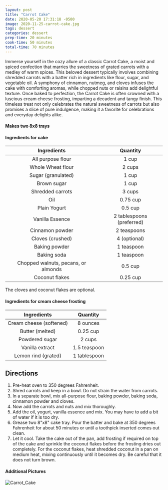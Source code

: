 ```yaml
---
layout: post
title: "Carrot Cake"
date: 2020-05-20 17:31:18 -0500
image: 2020-11-25-carrot-cake.jpg
tags: dessert
categories: dessert
prep-time: 20 minutes
cook-time: 50 minutes
total-time: 70 minutes
---
```


Immerse yourself in the cozy allure of a classic Carrot Cake, a moist and spiced confection that marries the sweetness of grated carrots with a medley of warm spices. This beloved dessert typically involves combining shredded carrots with a batter rich in ingredients like flour, sugar, and vegetable oil. A symphony of cinnamon, nutmeg, and cloves infuses the cake with comforting aromas, while chopped nuts or raisins add delightful texture. Once baked to perfection, the Carrot Cake is often crowned with a luscious cream cheese frosting, imparting a decadent and tangy finish. This timeless treat not only celebrates the natural sweetness of carrots but also promises a slice of pure indulgence, making it a favorite for celebrations and everyday delights alike.

#### Makes two 8x8 trays

#### Ingredients for cake

|             Ingredients             |          Quantity         |
|:-----------------------------------:|:-------------------------:|
|          All purpose flour          |           1 cup           |
|          Whole Wheat flour          |           2 cups          |
|          Sugar (granulated)         |           1 cup           |
|             Brown sugar             |           1 cup           |
|           Shredded carrots          |           3 cups          |
|                 Oil                 |          0.75 cup         |
|             Plain Yogurt            |          0.5 cup          |
|           Vanilla Essence           | 2 tablespoons (preferred) |
|           Cinnamon powder           |        2 teaspoons        |
|           Cloves (crushed)          |        4 (optional)       |
|            Baking powder            |         1 teaspoon        |
|             Baking soda             |         1 teaspoon        |
| Chopped walnuts, pecans, or almonds |          0.5 cup          |
|            Coconut flakes           |          0.25 cup         |

The cloves and coconut flakes are optional.

#### Ingredients for cream cheese frosting

|       Ingredients       |   Quantity   |
|:-----------------------:|:------------:|
| Cream cheese (softened) |   8 ounces   |
|     Butter (melted)     |   0.25 cup   |
|      Powdered sugar     |    2 cups    |
|     Vanilla extract     | 1.5 teaspoon |
|   Lemon rind (grated)   | 1 tablespoon |

## Directions

1. Pre-heat oven to 350 degrees Fahrenheit.
2. Shred carrots and keep in a bowl. Do not strain the water from carrots.
3. In a separate bowl, mix all-purpose flour, baking powder, baking soda, cinnamon powder and cloves.
4. Now add the carrots and nuts and mix thoroughly.
5. Add the oil, yogurt, vanilla essence and mix. You may have to add a bit of water if it is too dry.
6. Grease two 8"x8" cake tray. Pour the batter and bake at 350 degrees Fahrenheit for about 50 minutes or until a toothpick inserted comes out clean.
7. Let it cool. Take the cake out of the pan, add frosting if required on top of the cake and sprinkle the coconut flakes before the frosting dries out completely. For the coconut flakes, heat shredded coconut in a pan on medium heat, mixing continuously until it becomes dry. Be careful that it does not turn brown.

#### Additional Pictures

![Carrot_Cake](https://jainrecipes.github.io/images/2020-05-20-carrot-cake.jpg)
